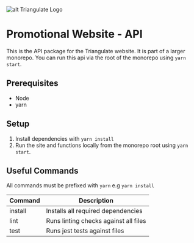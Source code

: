 ![alt Triangulate Logo](https://triangulate-game.netlify.app/img/word-logo_1080.fa33f7ae.png)
# Promotional Website - API
This is the API package for the Triangulate website. It is part of a larger monorepo. You can run this api via the root of the monorepo using `yarn start`. 

## Prerequisites
  - Node
  - yarn

## Setup
1. Install dependencies with `yarn install`
2. Run the site and functions locally from the monorepo root using `yarn start`. 

## Useful Commands
All commands must be prefixed with `yarn` e.g `yarn install`

|Command|Description|
|-------|-----------|
| install | Installs all required dependencies |
| lint | Runs linting checks against all files |
| test | Runs jest tests against files |